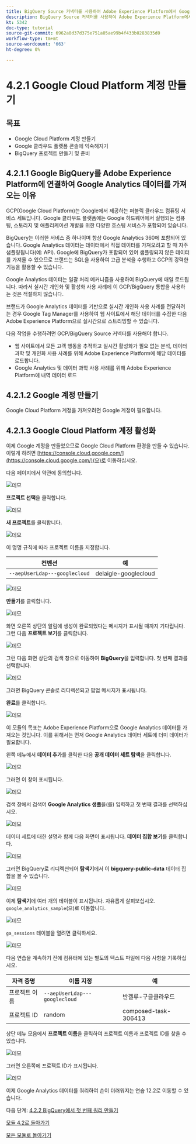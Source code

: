 ```yaml
---
title: BigQuery Source 커넥터를 사용하여 Adobe Experience Platform에서 Google Analytics 데이터 수집 및 분석 - Google Cloud Platform 계정 만들기
description: BigQuery Source 커넥터를 사용하여 Adobe Experience Platform에서 Google Analytics 데이터 수집 및 분석 - Google Cloud Platform 계정 만들기
kt: 5342
doc-type: tutorial
source-git-commit: 6962a0d37d375e751a05ae99b4f433b0283835d0
workflow-type: tm+mt
source-wordcount: '663'
ht-degree: 0%

---
```


# 4.2.1 Google Cloud Platform 계정 만들기

## 목표

- Google Cloud Platform 계정 만들기
- Google 클라우드 플랫폼 콘솔에 익숙해지기
- BigQuery 프로젝트 만들기 및 준비

## 4.2.1.1 Google BigQuery를 Adobe Experience Platform에 연결하여 Google Analytics 데이터를 가져오는 이유

GCP(Google Cloud Platform)는 Google에서 제공하는 퍼블릭 클라우드 컴퓨팅 서비스 세트입니다. Google 클라우드 플랫폼에는 Google 하드웨어에서 실행되는 컴퓨팅, 스토리지 및 애플리케이션 개발을 위한 다양한 호스팅 서비스가 포함되어 있습니다.

BigQuery는 이러한 서비스 중 하나이며 항상 Google Analytics 360에 포함되어 있습니다. Google Analytics 데이터는 데이터에서 직접 데이터를 가져오려고 할 때 자주 샘플링됩니다(예: API). Google에 BigQuery가 포함되어 있어 샘플링되지 않은 데이터를 가져올 수 있으므로 브랜드는 SQL을 사용하여 고급 분석을 수행하고 GCP의 강력한 기능을 활용할 수 있습니다.

Google Analytics 데이터는 일괄 처리 메커니즘을 사용하여 BigQuery에 매일 로드됩니다. 따라서 실시간 개인화 및 활성화 사용 사례에 이 GCP/BigQuery 통합을 사용하는 것은 적절하지 않습니다.

브랜드가 Google Analytics 데이터를 기반으로 실시간 개인화 사용 사례를 전달하려는 경우 Google Tag Manager를 사용하여 웹 사이트에서 해당 데이터를 수집한 다음 Adobe Experience Platform으로 실시간으로 스트리밍할 수 있습니다.

다음 작업을 수행하려면 GCP/BigQuery Source 커넥터를 사용해야 합니다.

- 웹 사이트에서 모든 고객 행동을 추적하고 실시간 활성화가 필요 없는 분석, 데이터 과학 및 개인화 사용 사례를 위해 Adobe Experience Platform에 해당 데이터를 로드합니다.
- Google Analytics 및 데이터 과학 사용 사례를 위해 Adobe Experience Platform에 내역 데이터 로드

## 4.2.1.2 Google 계정 만들기

Google Cloud Platform 계정을 가져오려면 Google 계정이 필요합니다.

## 4.2.1.3 Google Cloud Platform 계정 활성화

이제 Google 계정을 만들었으므로 Google Cloud Platform 환경을 만들 수 있습니다. 이렇게 하려면 [https://console.cloud.google.com/](https://console.cloud.google.com/)(으)로 이동하십시오.

다음 페이지에서 약관에 동의합니다.

![데모](./images/ex1/1.png)

**프로젝트 선택**&#x200B;을 클릭합니다.

![데모](./images/ex1/2.png)

**새 프로젝트**&#x200B;를 클릭합니다.

![데모](./images/ex1/createproject.png)

이 명명 규칙에 따라 프로젝트 이름을 지정합니다.

| 컨벤션 | 예 |
| ----------------- |-------------| 
| `--aepUserLdap---googlecloud` | delaigle-googlecloud |

![데모](./images/ex1/3.png)

**만들기**&#x200B;를 클릭합니다.

![데모](./images/ex1/3-1.png)

화면 오른쪽 상단의 알림에 생성이 완료되었다는 메시지가 표시될 때까지 기다립니다. 그런 다음 **프로젝트 보기**&#x200B;를 클릭합니다.

![데모](./images/ex1/4.png)

그런 다음 화면 상단의 검색 창으로 이동하여 **BigQuery**&#x200B;을 입력합니다. 첫 번째 결과를 선택합니다.

![데모](./images/ex1/7.png)

그러면 BigQuery 콘솔로 리디렉션되고 팝업 메시지가 표시됩니다.

**완료**&#x200B;를 클릭합니다.

![데모](./images/ex1/5.png)

이 모듈의 목표는 Adobe Experience Platform으로 Google Analytics 데이터를 가져오는 것입니다. 이를 위해서는 먼저 Google Analytics 데이터 세트에 더미 데이터가 필요합니다.

왼쪽 메뉴에서 **데이터 추가**&#x200B;를 클릭한 다음 **공개 데이터 세트 탐색**&#x200B;을 클릭합니다.

![데모](./images/ex1/18.png)

그러면 이 창이 표시됩니다.

![데모](./images/ex1/19.png)

검색 창에서 검색어 **Google Analytics 샘플**&#x200B;을(를) 입력하고 첫 번째 결과를 선택하십시오.

![데모](./images/ex1/20.png)

데이터 세트에 대한 설명과 함께 다음 화면이 표시됩니다. **데이터 집합 보기**&#x200B;를 클릭합니다.

![데모](./images/ex1/21.png)

그러면 BigQuery로 리디렉션되어 **탐색기**&#x200B;에서 이 **bigquery-public-data** 데이터 집합을 볼 수 있습니다.

![데모](./images/ex1/22a.png)

이제 **탐색기**&#x200B;에 여러 개의 테이블이 표시됩니다. 자유롭게 살펴보십시오. `google_analytics_sample`(으)로 이동합니다.

![데모](./images/ex1/22.png)

`ga_sessions` 테이블을 열려면 클릭하세요.

![데모](./images/ex1/23.png)

다음 연습을 계속하기 전에 컴퓨터에 있는 별도의 텍스트 파일에 다음 사항을 기록하십시오.

| 자격 증명 | 이름 지정 | 예 |
| ----------------- |-------------| -------------|
| 프로젝트 이름 | `--aepUserLdap---googlecloud` | 반겔루-구글클라우드 |
| 프로젝트 ID | random | composed-task-306413 |

상단 메뉴 모음에서 **프로젝트 이름**&#x200B;을 클릭하여 프로젝트 이름과 프로젝트 ID를 찾을 수 있습니다.

![데모](./images/ex1/projectMenu.png)

그러면 오른쪽에 프로젝트 ID가 표시됩니다.

![데모](./images/ex1/projetcselection.png)

이제 Google Analytics 데이터를 쿼리하여 손이 더러워지는 연습 12.2로 이동할 수 있습니다.

다음 단계: [4.2.2 BigQuery에서 첫 번째 쿼리 만들기](./ex2.md)

[모듈 4.2로 돌아가기](./customer-journey-analytics-bigquery-gcp.md)

[모든 모듈로 돌아가기](./../../../overview.md)
